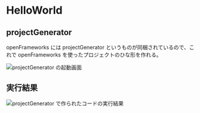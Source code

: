 # HelloWorld

## projectGenerator

openFrameworks には projectGenerator というものが同梱されているので、これで openFrameworks を使ったプロジェクトのひな形を作れる。

![projectGenerator の起動画面](https://i.gyazo.com/ce3a205fc0eb9ec5dbff278e5d6f95ff.png)

## 実行結果

![projectGenerator で作られたコードの実行結果](https://i.gyazo.com/902f499ec2bc3984e7913d87e1fdbb28.png)